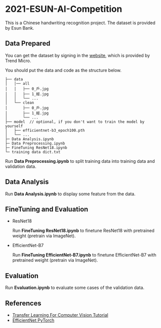 # 2021-ESUN-AI-Competition

This is a Chinese handwriting recognition project. The dataset is provided by Esun Bank.

## Data Prepared

You can get the dataset by signing in the [website](https://tbrain.trendmicro.com.tw/Competitions/Details/14), which is provided by Trend Micro.

You should put the data and code as the structure below.

```
├── data
│   │── all
│   │   ├── 0_戶.jpg
│   │   ├── 1_經.jpg
│   │   └── ...
│   └── clean
│       ├── 0_戶.jpg
│       ├── 1_經.jpg
│       └── ...
├── model  // optional, if you don't want to train the model by yourself
│   ├── efficientnet-b3_epoch100.pth
│   └── ...
├─ Data Analysis.ipynb
├─ Data Preprocessing.ipynb
├─ FineTuning ResNet18.ipynb
└─ training data dict.txt
```
Run **Data Preprocessing.ipynb** to split training data into training data and validation data.

## Data Analysis

Run **Data Analysis.ipynb** to display some feature from the data.

## FineTuning and Evaluation

- ResNet18

  Run **FineTuning ResNet18.ipynb** to finetune ResNet18 with pretrained weight (pretrain via ImageNet).
  
- EfficientNet-B7

  Run **FineTuning EfficientNet-B7.ipynb** to finetune EfficientNet-B7 with pretrained weight (pretrain via ImageNet).

## Evaluation

Run **Evaluation.ipynb** to evaluate some cases of the validation data.

## References

- [Transfer Learning For Computer Vision Tutorial](https://pytorch.org/tutorials/beginner/transfer_learning_tutorial.html)
- [EfficientNet PyTorch](https://github.com/lukemelas/EfficientNet-PyTorch)
